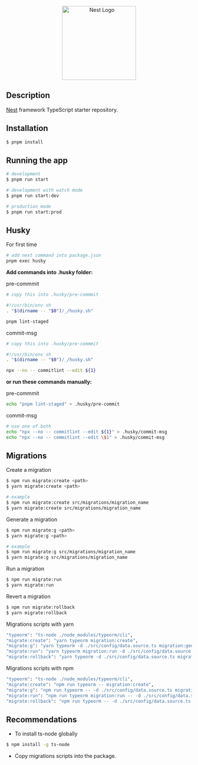<p align="center">
  <a href="http://nestjs.com/" target="blank"><img src="https://nestjs.com/img/logo-small.svg" width="200" alt="Nest Logo" /></a>
</p>

[circleci-image]: https://img.shields.io/circleci/build/github/nestjs/nest/master?token=abc123def456
[circleci-url]: https://circleci.com/gh/nestjs/nest

## Description

[Nest](https://github.com/nestjs/nest) framework TypeScript starter repository.

## Installation

```bash
$ pnpm install
```

## Running the app

```bash
# development
$ pnpm run start

# development with watch mode
$ pnpm run start:dev

# production mode
$ pnpm run start:prod
```

## Husky

For first time

```bash
# add next command into package.json
pnpm exec husky
```

__Add commands into .husky folder:__

pre-commmit
```bash
# copy this into .husky/pre-commmit

#!/usr/bin/env sh
. "$(dirname -- "$0")/_/husky.sh"

pnpm lint-staged

```

commit-msg
```bash
# copy this into .husky/pre-commmit

#!/usr/bin/env sh
. "$(dirname -- "$0")/_/husky.sh"

npx --no -- commitlint --edit ${1}

```

__or run these commands manually:__

pre-commmit
```bash
echo "pnpm lint-staged" > .husky/pre-commit
```

commit-msg
```bash
# use one of both
echo "npx --no -- commitlint --edit ${1}" > .husky/commit-msg
echo "npx --no -- commitlint --edit \$1" > .husky/commit-msg
```

## Migrations

Create a migration

```bash
$ npm run migrate:create <path>
$ yarn migrate:create <path>

# example
$ npm run migrate:create src/migrations/migration_name
$ yarn migrate:create src/migrations/migration_name
```

Generate a migration

```bash
$ npm run migrate:g <path>
$ yarn migrate:g <path>

# example
$ npm run migrate:g src/migrations/migration_name
$ yarn migrate:g src/migrations/migration_name

```

Run a migration

```bash
$ npm run migrate:run
$ yarn migrate:run
```

Revert a migration

```bash
$ npm run migrate:rollback
$ yarn migrate:rollback
```

Migrations scripts with yarn

```bash
"typeorm": "ts-node ./node_modules/typeorm/cli",
"migrate:create": "yarn typeorm migration:create",
"migrate:g": "yarn typeorm -d ./src/config/data.source.ts migration:generate",
"migrate:run": "yarn typeorm migration:run -d ./src/config/data.source.ts",
"migrate:rollback": "yarn typeorm -d ./src/config/data.source.ts migration:revert"
```

Migrations scripts with npm

```bash
"typeorm": "ts-node ./node_modules/typeorm/cli",
"migrate:create": "npm run typeorm -- migration:create",
"migrate:g": "npm run typeorm -- -d ./src/config/data.source.ts migration:generate",
"migrate:run": "npm run typeorm migration:run -- -d ./src/config/data.source.ts",
"migrate:rollback": "npm run typeorm -- -d ./src/config/data.source.ts migration:revert"
```

## Recommendations

- To install ts-node globally

```bash
$ npm install -g ts-node
```

- Copy migrations scripts into the package.
